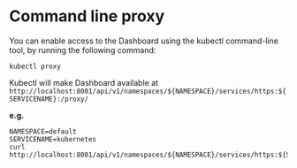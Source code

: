 # Command line proxy
You can enable access to the Dashboard using the kubectl command-line tool, by running the following command:

```
kubectl proxy
```

Kubectl will make Dashboard available at `http://localhost:8001/api/v1/namespaces/${NAMESPACE}/services/https:${SERVICENAME}:/proxy/`

**e.g.**
```
NAMESPACE=default
SERVICENAME=kubernetes
curl http://localhost:8001/api/v1/namespaces/${NAMESPACE}/services/https:${SERVICENAME}:/proxy/
```
